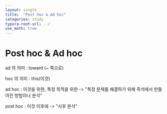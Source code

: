 ```yaml
---
layout: single
title:  "Post hoc & Ad hoc"
categories: study
typora-root-url: ../
use_math: true
---
```


# Post hoc & Ad hoc

ad 의 의미 : toward (~ 쪽으로)

hoc 의 의미 : this(이것)

ad hoc : 이것을 위한, 특정 목적을 위한 -> "특정 문제를 해결하기 위해 즉석에서 만들어진 방법이나 분석"

post hoc : 이것 이후에 -> "사후 분석"